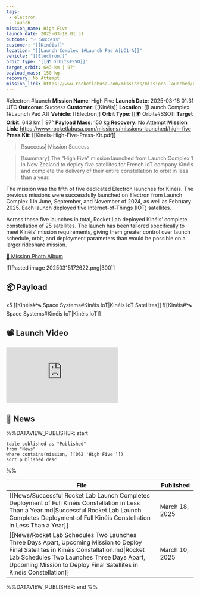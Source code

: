 ```yaml
---
tags:
 - electron
 - launch
mission_name: High Five
launch_date: 2025-03-18 01:31
outcome: "✅ Success"
customer: "[[Kinéis]]"
location: "[[Launch Complex 1#Launch Pad A|LC1-A]]"
vehicle: "[[Electron]]"
orbit_type: "[[🌍 Orbits#SSO]]"
target_orbit: 643 km | 97°
payload_mass: 150 kg
recovery: No Attempt
mission_link: https://www.rocketlabusa.com/missions/missions-launched/high-five
---
```

#electron #launch
**Mission Name**: High Five
**Launch Date**:  2025-03-18 01:31 UTC
**Outcome**: Success
**Customer**: [[Kinéis]]
**Location**: [[Launch Complex 1#Launch Pad A]]
**Vehicle**: [[Electron]]
**Orbit Type**: [[🌍 Orbits#SSO]]
**Target Orbit**: 643 km | 97°
**Payload Mass**: 150 kg
**Recovery**: No Attempt
**Mission Link**: https://www.rocketlabusa.com/missions/missions-launched/high-five
**Press Kit**: [[Kineis-High-Five-Press-Kit.pdf]]

>[!success] Mission Success

>[!summary]
The "High Five" mission launched from Launch Complex 1 in New Zealand to deploy five satellites for French IoT company Kinéis and complete the delivery of their entire constellation to orbit in less than a year.
>
The mission was the fifth of five dedicated Electron launches for Kinéis. The previous missions were successfully launched on Electron from Launch Complex 1 in June, September, and November of 2024, as well as February 2025. Each launch deployed five Internet-of-Things (IOT) satellites.
>
Across these five launches in total, Rocket Lab deployed Kinéis’ complete constellation of 25 satellites. The launch has been tailored specifically to meet Kinéis’ mission requirements, giving them greater control over launch schedule, orbit, and deployment parameters than would be possible on a larger rideshare mission.
>
[📸 Mission Photo Album](https://www.flickr.com/photos/rocketlab/albums/72177720324480162) 

![[Pasted image 20250315172622.png|300]]

## 📦 Payload

x5 [[Kinéis#🛰️ Space Systems#Kinéis IoT|Kinéis IoT Satellites]]  ![[Kinéis#🛰️ Space Systems#Kinéis IoT|Kinéis IoT]]

## 📽️ Launch Video


<div class="responsive-video">
<iframe src="https://www.youtube.com/embed/d-31hJeW1ec" title="Rocket Lab - &#39;High Five&#39; Launch" frameborder="0" allow="accelerometer; autoplay; clipboard-write; encrypted-media; gyroscope; picture-in-picture; web-share" referrerpolicy="strict-origin-when-cross-origin" allowfullscreen></iframe>
</div>


## 📰 News

%%DATAVIEW_PUBLISHER: start
```
table published as "Published"
from "News"
where contains(mission, [[062 'High Five']])
sort published desc
```
%%

| File                                                                                                                                                                                                                                                         | Published      |
| ------------------------------------------------------------------------------------------------------------------------------------------------------------------------------------------------------------------------------------------------------------ | -------------- |
| [[News/Successful Rocket Lab Launch Completes Deployment of Full Kinéis Constellation in Less Than a Year.md\|Successful Rocket Lab Launch Completes Deployment of Full Kinéis Constellation in Less Than a Year]]                                           | March 18, 2025 |
| [[News/Rocket Lab Schedules Two Launches Three Days Apart, Upcoming Mission to Deploy Final Satellites in Kinéis Constellation.md\|Rocket Lab Schedules Two Launches Three Days Apart, Upcoming Mission to Deploy Final Satellites in Kinéis Constellation]] | March 10, 2025 |

%%DATAVIEW_PUBLISHER: end %%